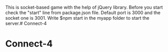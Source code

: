 This is socket-based game with the help of jQuery library. Before you start check the "start" line from package.json file. Default port is 3000 and the socket one is 3001. Write $npm start in the myapp folder to start the server.# Connect-4
# Connect-4
